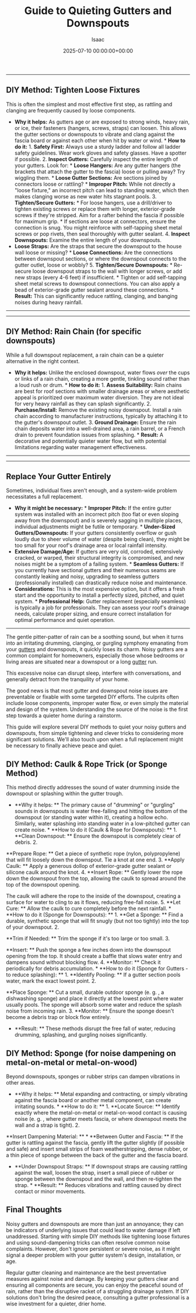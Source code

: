 ﻿---
title: Guide to Quieting Gutters and Downspouts
description: The gentle pitter-patter of rain can be a soothing sound, but when it turns into an irritating drumming, clanging, or gurgling symphony emanating from your...
slug: /guide-to-quieting-gutters-and-downspouts/
date: 2025-07-10 00:00:00+00:00
lastmod: 2025-07-10 00:00:00+03:00
author: Isaac
categories:
- Gutters
- Home Maintenance
tags:
- gutters
- gutter
- downspout
layout: post
---
---
## DIY Method: Tighten Loose Fixtures
This is often the simplest and most effective first step, as rattling and clanging are frequently caused by loose components.
* **Why it helps:** As gutters age or are exposed to strong winds, heavy rain, or ice, their fasteners (hangers, screws, straps) can loosen. This allows the gutter sections or downspouts to vibrate and clang against the fascia board or against each other when hit by water or wind. * **How to do it:** 1. **Safety First:** Always use a sturdy ladder and follow all ladder safety guidelines. Wear work gloves and safety glasses. Have a spotter if possible. 2.
**Inspect Gutters:** Carefully inspect the entire length of your gutters. Look for: * **Loose Hangers:** Are any gutter hangers (the brackets that attach the gutter to the fascia) loose or pulling away? Try wiggling them. * **Loose Gutter Sections:** Are sections joined by connectors loose or rattling? * **Improper Pitch:** While not directly a "loose fixture," an incorrect pitch can lead to standing water, which then makes clanging worse as new water hits stagnant pools. 3.
**Tighten/Secure Gutters:** * For loose hangers, use a drill/driver to tighten existing screws or replace them with longer, exterior-grade screws if they're stripped. Aim for a rafter behind the fascia if possible for maximum grip. * If sections are loose at connectors, ensure the connection is snug. You might reinforce with self-tapping sheet metal screws or pop rivets, then seal thoroughly with gutter sealant. 4. **Inspect Downspouts:** Examine the entire length of your downspouts.
* **Loose Straps:** Are the straps that secure the downspout to the house wall loose or missing? * **Loose Connections:** Are the connections between downspout sections, or where the downspout connects to the gutter outlet, loose or wobbly? 5. **Tighten/Secure Downspouts:** * Re-secure loose downspout straps to the wall with longer screws, or add new straps (every 4-6 feet) if insufficient. * Tighten or add self-tapping sheet metal screws to downspout connections.
You can also apply a bead of exterior-grade gutter sealant around these connections. * **Result:** This can significantly reduce rattling, clanging, and banging noises during heavy rainfall.
---
---
## DIY Method: Rain Chain (for specific downspouts)
While a full downspout replacement, a rain chain can be a quieter alternative in the right context.
* **Why it helps:** Unlike the enclosed downspout, water flows *over* the cups or links of a rain chain, creating a more gentle, tinkling sound rather than a loud rush or drum. * **How to do it:** 1. **Assess Suitability:** Rain chains are best for roof sections with smaller drainage areas or where aesthetic appeal is prioritized over maximum water diversion. They are not ideal for very heavy rainfall as they can splash significantly. 2.
**Purchase/Install:** Remove the existing noisy downspout. Install a rain chain according to manufacturer instructions, typically by attaching it to the gutter's downspout outlet. 3. **Ground Drainage:** Ensure the rain chain deposits water into a well-drained area, a rain barrel, or a French drain to prevent foundation issues from splashing. * **Result:** A decorative and potentially quieter water flow, but with potential limitations regarding water management effectiveness.
---
---
## Replace Your Gutter Entirely
Sometimes, individual fixes aren't enough, and a system-wide problem necessitates a full replacement.
* **Why it might be necessary:** * **Improper Pitch:** If the entire gutter system was installed with an incorrect pitch (too flat or even sloping away from the downspout) and is severely sagging in multiple places, individual adjustments might be futile or temporary. * **Under-Sized Gutters/Downspouts:** If your gutters consistently overflow or gush loudly due to sheer volume of water (despite being clean), they might be too small for your roof's drainage area or local rainfall intensity.
* **Extensive Damage/Age:** If gutters are very old, corroded, extensively cracked, or warped, their structural integrity is compromised, and new noises might be a symptom of a failing system. * **Seamless Gutters:** If you currently have sectional gutters and their numerous seams are constantly leaking and noisy, upgrading to seamless gutters (professionally installed) can drastically reduce noise and maintenance.
* **Considerations:** This is the most expensive option, but it offers a fresh start and the opportunity to install a perfectly sized, pitched, and quiet system. * **Professional Help:** Gutter replacement (especially seamless) is typically a job for professionals. They can assess your roof's drainage needs, calculate proper sizing, and ensure correct installation for optimal performance and quiet operation.
---

The gentle pitter-patter of rain can be a soothing sound, but when it turns into an irritating drumming, clanging, or gurgling symphony emanating from your [gutters](https://pestpolicy.com/all-american-gutters-reviews/) and downspouts, it quickly loses its charm. Noisy gutters are a common complaint for homeowners, especially those whose bedrooms or living areas are situated near a downspout or a long [gutter](https://pestpolicy.com/are-gutters-necessary/) run.

This excessive noise can disrupt sleep, interfere with conversations, and generally detract from the tranquility of your home.

The good news is that most gutter and downspout noise issues are preventable or fixable with some targeted DIY efforts. The culprits often include loose components, improper water flow, or even simply the material and design of the system. Understanding the source of the noise is the first step towards a quieter home during a rainstorm.

This guide will explore several DIY methods to quiet your noisy gutters and downspouts, from simple tightening and clever tricks to considering more significant solutions. We'll also touch upon when a full replacement might be necessary to finally achieve peace and quiet.

##  DIY Method: Caulk & Rope Trick (or Sponge Method)

This method directly addresses the sound of water drumming inside the downspout or splashing within the gutter trough.

* **Why it helps: ** The primary cause of "drumming" or "gurgling" sounds in downspouts is water free-falling and hitting the bottom of the downspout (or standing water within it), creating a hollow echo. Similarly, water splashing into standing water in a low-pitched gutter can create noise. * **How to do it (Caulk & Rope for Downspouts): ** 1. **Clean Downspout: ** Ensure the downspout is completely clear of debris. 2.

**Prepare Rope: ** Get a piece of synthetic rope (nylon, polypropylene) that will fit loosely down the downspout. Tie a knot at one end. 3. **Apply Caulk: ** Apply a generous dollop of exterior-grade gutter sealant or silicone caulk around the knot. 4. **Insert Rope: ** Gently lower the rope down the downspout from the top, allowing the caulk to spread around the top of the downspout opening.

The caulk will adhere the rope to the inside of the downspout, creating a surface for water to cling to as it flows, reducing free-fall noise. 5. **Let Cure: ** Allow the caulk to cure completely before the next rainfall. * **How to do it (Sponge for Downspouts): ** 1. **Get a Sponge: ** Find a durable, synthetic sponge that will fit snugly (but not too tightly) into the top of your downspout. 2.

**Trim if Needed: ** Trim the sponge if it's too large or too small. 3.

**Insert: ** Push the sponge a few inches down into the downspout opening from the top. It should create a baffle that slows water entry and dampens sound without blocking flow. 4. **Monitor: ** Check it periodically for debris accumulation. * **How to do it (Sponge for Gutters - to reduce splashing): ** 1. **Identify Pooling: ** If a gutter section pools water, mark the exact lowest point. 2.

**Place Sponge: ** Cut a small, durable outdoor sponge (e. g. , a dishwashing sponge) and place it directly at the lowest point where water usually pools. The sponge will absorb some water and reduce the splash noise from incoming rain. 3. **Monitor: ** Ensure the sponge doesn't become a debris trap or block flow entirely.

* **Result: ** These methods disrupt the free fall of water, reducing drumming, splashing, and gurgling noises significantly.

##  DIY Method: Sponge (for noise dampening on metal-on-metal or metal-on-wood)

Beyond downspouts, sponges or rubber strips can dampen vibrations in other areas.

* **Why it helps: ** Metal expanding and contracting, or simply vibrating against the fascia board or another metal component, can create irritating sounds. * **How to do it: ** 1. **Locate Source: ** Identify exactly where the metal-on-metal or metal-on-wood contact is causing noise (e. g. , where gutter meets fascia, or where downspout meets the wall and a strap is tight). 2.

**Insert Dampening Material: ** * **Between Gutter and Fascia: ** If the gutter is rattling against the fascia, gently lift the gutter slightly (if possible and safe) and insert small strips of foam weatherstripping, dense rubber, or a thin piece of sponge between the back of the gutter and the fascia board.

* **Under Downspout Straps: ** If downspout straps are causing rattling against the wall, loosen the strap, insert a small piece of rubber or sponge between the downspout and the wall, and then re-tighten the strap. * **Result: ** Reduces vibrations and rattling caused by direct contact or minor movements.

##  Final Thoughts

Noisy gutters and downspouts are more than just an annoyance; they can be indicators of underlying issues that could lead to water damage if left unaddressed. Starting with simple DIY methods like tightening loose fixtures and using sound-dampening tricks can often resolve common noise complaints. However, don't ignore persistent or severe noise, as it might signal a deeper problem with your gutter system's design, installation, or age.

Regular gutter cleaning and maintenance are the best preventative measures against noise and damage. By keeping your gutters clear and ensuring all components are secure, you can enjoy the peaceful sound of rain, rather than the disruptive racket of a struggling drainage system. If DIY solutions don't bring the desired peace, consulting a gutter professional is a wise investment for a quieter, drier home.

